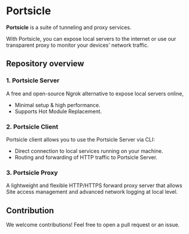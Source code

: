 # Portsicle

**Portsicle** is a suite of tunneling and proxy services.

With Portsicle, you can expose local servers to the internet or use our transparent proxy to monitor your devices' network traffic.

## Repository overview

### 1. **Portsicle Server**

A free and open-source Ngrok alternative to expose local servers online,

- Minimal setup & high performance.
- Supports Hot Module Replacement.

### 2. **Portsicle Client**

Portsicle client allows you to use the Portsicle Server via CLI:

- Direct connection to local services running on your machine.
- Routing and forwarding of HTTP traffic to Portsicle Server.

### 3. **Portsicle Proxy**

A lightweight and flexible HTTP/HTTPS forward proxy server that allows Site access management and advanced network logging at local level.

## Contribution

We welcome contributions! Feel free to open a pull request or an issue.
